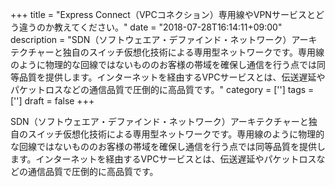 +++
title = "Express Connect（VPCコネクション）専用線やVPNサービスとどう違うのか教えてください。"
date = "2018-07-28T16:14:11+09:00"
description = "SDN（ソフトウェエア・デファインド・ネットワーク）アーキテクチャーと独自のスイッチ仮想化技術による専用型ネットワークです。専用線のように物理的な回線ではないもののお客様の帯域を確保し通信を行う点では同等品質を提供します。インターネットを経由するVPCサービスとは、伝送遅延やパケットロスなどの通信品質で圧倒的に高品質です。"
category = ['']
tags = ['']
draft = false
+++

SDN（ソフトウェエア・デファインド・ネットワーク）アーキテクチャーと独自のスイッチ仮想化技術による専用型ネットワークです。専用線のように物理的な回線ではないもののお客様の帯域を確保し通信を行う点では同等品質を提供します。インターネットを経由するVPCサービスとは、伝送遅延やパケットロスなどの通信品質で圧倒的に高品質です。
